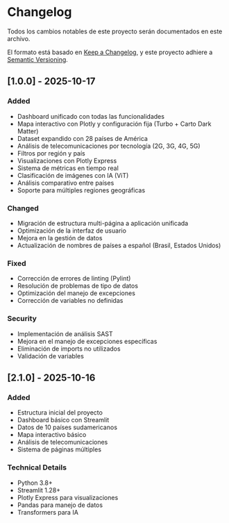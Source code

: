 # Changelog

Todos los cambios notables de este proyecto serán documentados en este archivo.

El formato está basado en [Keep a Changelog](https://keepachangelog.com/es-ES/1.0.0/),
y este proyecto adhiere a [Semantic Versioning](https://semver.org/spec/v2.0.0.html).

## [1.0.0] - 2025-10-17

### Added
- Dashboard unificado con todas las funcionalidades
- Mapa interactivo con Plotly y configuración fija (Turbo + Carto Dark Matter)
- Dataset expandido con 28 países de América
- Análisis de telecomunicaciones por tecnología (2G, 3G, 4G, 5G)
- Filtros por región y país
- Visualizaciones con Plotly Express
- Sistema de métricas en tiempo real
- Clasificación de imágenes con IA (ViT)
- Análisis comparativo entre países
- Soporte para múltiples regiones geográficas

### Changed
- Migración de estructura multi-página a aplicación unificada
- Optimización de la interfaz de usuario
- Mejora en la gestión de datos
- Actualización de nombres de países a español (Brasil, Estados Unidos)

### Fixed
- Corrección de errores de linting (Pylint)
- Resolución de problemas de tipo de datos
- Optimización del manejo de excepciones
- Corrección de variables no definidas

### Security
- Implementación de análisis SAST
- Mejora en el manejo de excepciones específicas
- Eliminación de imports no utilizados
- Validación de variables

## [2.1.0] - 2025-10-16

### Added
- Estructura inicial del proyecto
- Dashboard básico con Streamlit
- Datos de 10 países sudamericanos
- Mapa interactivo básico
- Análisis de telecomunicaciones
- Sistema de páginas múltiples

### Technical Details
- Python 3.8+
- Streamlit 1.28+
- Plotly Express para visualizaciones
- Pandas para manejo de datos
- Transformers para IA
